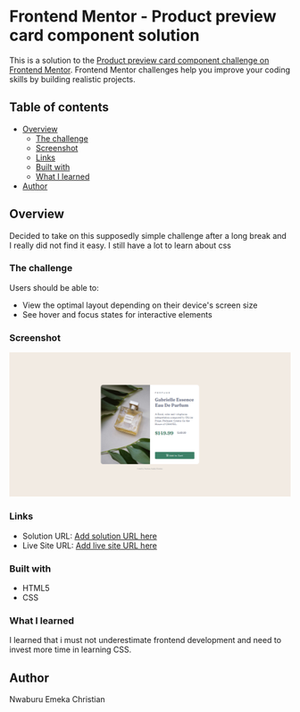 # Frontend Mentor - Product preview card component solution

This is a solution to the [Product preview card component challenge on Frontend Mentor](https://www.frontendmentor.io/challenges/product-preview-card-component-GO7UmttRfa). Frontend Mentor challenges help you improve your coding skills by building realistic projects.

## Table of contents

- [Overview](#overview)
  - [The challenge](#the-challenge)
  - [Screenshot](#screenshot)
  - [Links](#links)
  - [Built with](#built-with)
  - [What I learned](#what-i-learned)
- [Author](#author)


## Overview
Decided to take on this supposedly simple challenge after a long break and I really did not find it easy. I still have a lot to learn about css
### The challenge

Users should be able to:

- View the optimal layout depending on their device's screen size
- See hover and focus states for interactive elements

### Screenshot

![](images/screenshot.png)


### Links

- Solution URL: [Add solution URL here](https://github.com/Christone007/product-preview-card-component-main/tree/master/product-preview-card-component-main)
- Live Site URL: [Add live site URL here](https://christone007.github.io/product-preview-card-component-main/)

### Built with

- HTML5
- CSS


### What I learned

I learned that i must not underestimate frontend development and need to invest more time in learning CSS.

## Author

Nwaburu Emeka Christian
